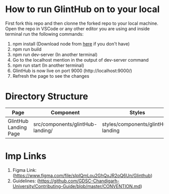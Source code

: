 # How to run GlintHub on to your local

First fork this repo and then clonne the forked repo to your local machine. 
Open the repo in VSCode or any other editor you are using and inside terminal run the following commands:
1. npm install (Download node from [here](https://nodejs.org/en/) if you don't have)
2. npm run build
3. npm run dev-server (In another terminal)
4. Go to the localhost mention in the output of dev-server command
5. npm run start (In another terminal)
6. GlintHub is now live on port 9000 (http://localhost:9000/)
7. Refresh the page to see the changes

# Directory Structure
| Page | Component | Styles |
| --- | --------- | ------------------ |
| GlintHub Landing Page | src/components/glintHub-landing/ | styles/components/glintHub-landing |


# Imp Links
1. Figma Link: (https://www.figma.com/file/sIpIQmLou2GhQxJR2oQ6Un/Glinthub)
2. Guidelines: (https://github.com/GDSC-Chandigarh-University/Contributing-Guide/blob/master/CONVENTION.md)
